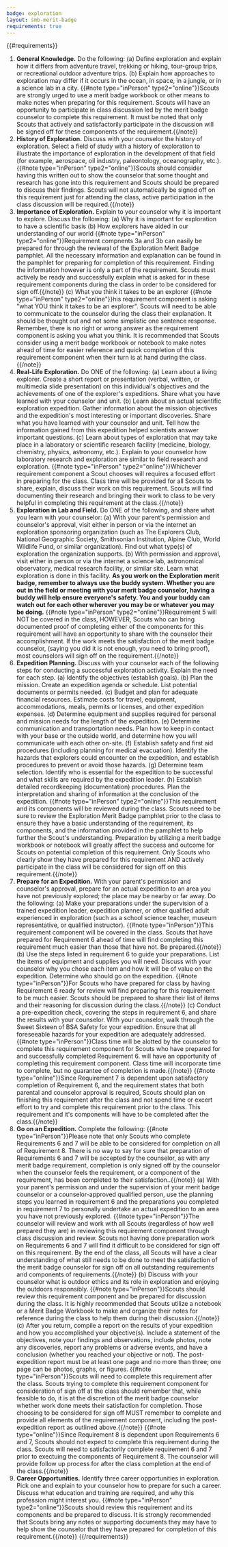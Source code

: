 ```yaml
---
badge: exploration
layout: smb-merit-badge
requirements: true
---
```


{{#requirements}}
1. **General Knowledge.** Do the following:
    (a) Define exploration and explain how it differs from adventure travel, trekking or hiking, tour-group trips, or recreational outdoor adventure trips.
    (b) Explain how approaches to exploration may differ if it occurs in the ocean, in space, in a jungle, or in a science lab in a city.
    {{#note type="inPerson" type2="online"}}Scouts are strongly urged to use a merit badge workbook or other means to make notes when preparing for this requirement. Scouts will have an opportunity to participate in class discussion led by the merit badge counselor to complete this requirement. It must be noted that only Scouts that actively and satisfactorily participate in the discussion will be signed off for these components of the requirement.{{/note}}
2. **History of Exploration.** Discuss with your counselor the history of exploration. Select a field of study with a history of exploration to illustrate the importance of exploration in the development of that field (for example, aerospace, oil industry, paleontology, oceanography, etc.).
    {{#note type="inPerson" type2="online"}}Scouts should consider having this written out to show the counselor that some thought and research has gone into this requirement and Scouts should be prepared to discuss their findings. Scouts will not automatically be signed off on this requirement just for attending the class, active participation in the class discussion will be required.{{/note}}
3. **Importance of Exploration.** Explain to your counselor why it is important to explore. Discuss the following:
    (a) Why it is important for exploration to have a scientific basis
    (b) How explorers have aided in our understanding of our world
        {{#note type="inPerson" type2="online"}}Requirement compnents 3a and 3b can easily be prepared for through the reviewal of the Exploration Merit Badge pamphlet. All the necessary information and explanation can be found in the pamphlet for preparing for completion of this requirement. Finding the information however is only a part of the requirement. Scouts must actively be ready and successfully explain what is asked for in these requirement components during the class in order to be considered for sign off.{{/note}}
    (c) What you think it takes to be an explorer
        {{#note type="inPerson" type2="online"}}his requirement component is asking "what YOU think it takes to be an explorer". Scouts will need to be able to communicate to the counselor during the class their explanation. It should be thought out and not some simplistic one sentence response.  Remember, there is no right or wrong answer as the requirement component is asking you what you think. It is recommended that Scouts consider using a merit badge workbook or notebook to make notes ahead of time for easier reference and quick completion of this requirement component when their turn is at hand during the class.{{/note}}
4. **Real-Life Exploration.** Do ONE of the following:
    (a) Learn about a living explorer. Create a short report or presentation (verbal, written, or multimedia slide presentation) on this individual's objectives and the achievements of one of the explorer's expeditions. Share what you have learned with your counselor and unit.
    (b) Learn about an actual scientific exploration expedition. Gather information about the mission objectives and the expedition's most interesting or important discoveries. Share what you have learned with your counselor and unit. Tell how the information gained from this expedition helped scientists answer important questions.
    (c) Learn about types of exploration that may take place in a laboratory or scientific research facility (medicine, biology, chemistry, physics, astronomy, etc.). Explain to your counselor how laboratory research and exploration are similar to field research and exploration.
    {{#note type="inPerson" type2="online"}}Whichever requirement component a Scout chooses will requires a focused effort in preparing for the class. Class time will be provided for all Scouts to share, explain, discuss their work on this requirement. Scouts will find documenting their research and bringing their work to class to be very helpful in completing this requirement at the class.{{/note}}
5. **Exploration in Lab and Field.** Do ONE of the following, and share what you learn with your counselor:
    (a) With your parent's permission and counselor's approval, visit either in person or via the internet an exploration sponsoring organization (such as The Explorers Club, National Geographic Society, Smithsonian Institution, Alpine Club, World Wildlife Fund, or similar organization). Find out what type(s) of exploration the organization supports.
    (b) With permission and approval, visit either in person or via the internet a science lab, astronomical observatory, medical research facility, or similar site. Learn what exploration is done in this facility.
    **As you work on the Exploration merit badge, remember to always use the buddy system. Whether you are out in the field or meeting with your merit badge counselor, having a buddy will help ensure everyone's safety. You and your buddy can watch out for each other wherever you may be or whatever you may be doing.**
    {{#note type="inPerson" type2="online"}}Requirement 5 will NOT be covered in the class, HOWEVER, Scouts who can bring documented proof of completing either of the components for this requirement will have an opportunity to share with the counselor their accomplishment. If the work meets the satisfaction of the merit badge counselor, (saying you did it is not enough, you need to bring proof), most counselors will sign off on the requirement.{{/note}}
6. **Expedition Planning.** Discuss with your counselor each of the following steps for conducting a successful exploration activity. Explain the need for each step.
    (a) Identify the objectives (establish goals).
    (b) Plan the mission. Create an expedition agenda or schedule. List potential documents or permits needed.
    (c) Budget and plan for adequate financial resources. Estimate costs for travel, equipment, accommodations, meals, permits or licenses, and other expedition expenses.
    (d) Determine equipment and supplies required for personal and mission needs for the length of the expedition.
    (e) Determine communication and transportation needs. Plan how to keep in contact with your base or the outside world, and determine how you will communicate with each other on-site.
    (f) Establish safety and first aid procedures (including planning for medical evacuation). Identify the hazards that explorers could encounter on the expedition, and establish procedures to prevent or avoid those hazards.
    (g) Determine team selection. Identify who is essential for the expedition to be successful and what skills are required by the expedition leader.
    (h) Establish detailed recordkeeping (documentation) procedures. Plan the interpretation and sharing of information at the conclusion of the expedition.
    {{#note type="inPerson" type2="online"}}This requirement and its components will be reviewed during the class. Scouts need to be sure to review the Exploration Merit Badge pamphlet prior to the class to ensure they have a basic understanding of the requirement, its components, and the information provided in the pamphlet to help further the Scout's understanding. Preparation by utilizing a merit badge workbook or notebook will greatly affect the success and outcome for Scouts on potential completion of this requirement. Only Scouts who clearly show they have prepared for this requirement AND actively participate in the class will be considered for sign off on this requirement.{{/note}}
7. **Prepare for an Expedition.** With your parent's permission and counselor's approval, prepare for an actual expedition to an area you have not previously explored; the place may be nearby or far away. Do the following:
    (a) Make your preparations under the supervision of a trained expedition leader, expedition planner, or other qualified adult experienced in exploration (such as a school science teacher, museum representative, or qualified instructor).
        {{#note type="inPerson"}}This requirement component will be covered in the class.  Scouts that have prepared for Requirement 6 ahead of time will find completing this requirement much easier than those that have not. Be prepared.{{/note}}
    (b) Use the steps listed in requirement 6 to guide your preparations. List the items of equipment and supplies you will need. Discuss with your counselor why you chose each item and how it will be of value on the expedition. Determine who should go on the expedition.
        {{#note type="inPerson"}}For Scouts who have prepared for class by having Requirement 6 ready for review will find preparing for this requirement to be much easier.  Scouts should be prepared to share their list of items and their reasoning for discussion during the class.{{/note}}
    (c) Conduct a pre-expedition check, covering the steps in requirement 6, and share the results with your counselor. With your counselor, walk through the Sweet Sixteen of BSA Safety for your expedition. Ensure that all foreseeable hazards for your expedition are adequately addressed.
        {{#note type="inPerson"}}Class time will be alotted by the counselor to complete this requirement component for Scouts who have prepared for and successfully completed Requirement 6.  will have an opportunity of completing this requirement component. Class time will incorporate time to complete, but no guarantee of completion is made.{{/note}}
    {{#note type="online"}}Since Requirement 7 is dependent upon satisfactory completion of Requirement 6, and the requirement states that both parental and counselor approval is required, Scouts should plan on finishing this requirement after the class and not spend time or excert effort to try and complete this requirement prior to the class.  This requirement and it's components will have to be completed after the class.{{/note}}
8. **Go on an Expedition.** Complete the following:
    {{#note type="inPerson"}}Please note that only Scouts who complete Requirements 6 and 7 will be able to be considered for completion on all of Requirement 8. There is no way to say for sure that preparation of Requirements 6 and 7 will be accepted by the counselor, as with any merit badge requirement, completion is only signed off by the counselor when the counselor feels the requirement, or a component of the requirement, has been completed to their satisfaction..{{/note}}
    (a) With your parent's permission and under the supervision of your merit badge counselor or a counselor-approved qualified person, use the planning steps you learned in requirement 6 and the preparations you completed in requirement 7 to personally undertake an actual expedition to an area you have not previously explored.
        {{#note type="inPerson"}}The counselor will review and work with all Scouts (regardless of how well prepared they are) in reviewing this requirement component through class discussion and review. Scouts not having done preparation work on Requirements 6 and 7 will find it difficult to be considered for sign off on this requirement.  By the end of the class, all Scouts will have a clear understanding of what still needs to be done to meet the satisfaction of the merit badge counselor for sign off on all outstanding requirements and components of requirements.{{/note}}
    (b) Discuss with your counselor what is outdoor ethics and its role in exploration and enjoying the outdoors responsibly.
        {{#note type="inPerson"}}Scouts should review this requirement component and be prepared for discussion during the class. It is highly recommended that Scouts utilize a notebook or a Merit Badge Workbook to make and organize their notes for reference during the class to help them during their discussion.{{/note}}
    (c) After you return, compile a report on the results of your expedition and how you accomplished your objective(s). Include a statement of the objectives, note your findings and observations, include photos, note any discoveries, report any problems or adverse events, and have a conclusion (whether you reached your objective or not). The post-expedition report must be at least one page and no more than three; one page can be photos, graphs, or figures.
        {{#note type="inPerson"}}Scouts will need to complete this requirement after the class. Scouts trying to complete this requirement component for consideration of sign off at the class should remember that, while feasible to do, it is at the discretion of the merit badge counselor whether work done meets their satisfaction for completion.  Those choosing to be considered for sign off MUST remember to complete and provide all elements of the requirement component, including the post-expedition report as outlined above.{{/note}}
    {{#note type="online"}}Since Requirement 8 is dependent upon Requirements 6 and 7, Scouts should not expect to complete this requirement during the class.  Scouts will need to satisfactorily complete requirement 6 and 7 prior to exectuing the components of Requirement 8.  The counselor will provide follow up process for after the class completion at the end of the class.{{/note}}
9. **Career Opportunities.** Identify three career opportunities in exploration. Pick one and explain to your counselor how to prepare for such a career. Discuss what education and training are required, and why this profession might interest you.
    {{#note type="inPerson" type2="online"}}Scouts should review this requirement and its components and be prepared to discuss. It is strongly recommended that Scouts bring any notes or supporting documents they may have to help show the counselor that they have prepared for completion of this requirement.{{/note}}
{{/requirements}}
